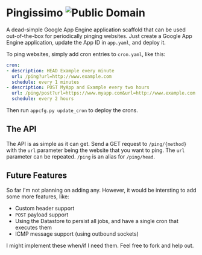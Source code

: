 # Pingissimo ![Public Domain](https://pypip.in/license/intperm/badge.png)

A dead-simple Google App Engine application scaffold that can be used
out-of-the-box for periodically pinging websites. Just create a Google App
Engine application, update the App ID in `app.yaml`, and deploy it.

To ping websites, simply add cron entries to `cron.yaml`, like this:

```yaml
cron:
- description: HEAD Example every minute
  url: /ping?url=http://www.example.com
  schedule: every 1 minutes
- description: POST MyApp and Example every two hours
  url: /ping/post?url=https://www.myapp.com&url=http://www.example.com
  schedule: every 2 hours
```

Then run `appcfg.py update_cron` to deploy the crons.

## The API

The API is as simple as it can get. Send a GET request to `/ping/{method}` with
the `url` parameter being the website that you want to ping. The `url`
parameter can be repeated. `/ping` is an alias for `/ping/head`.

## Future Features

So far I'm not planning on adding any. However, it would be intersting to add
some more features, like:

* Custom header support
* `POST` payload support
* Using the Datastore to persist all jobs, and have a single cron that executes them
* ICMP message support (using outbound sockets)

I might implement these when/if I need them. Feel free to fork and help out.

